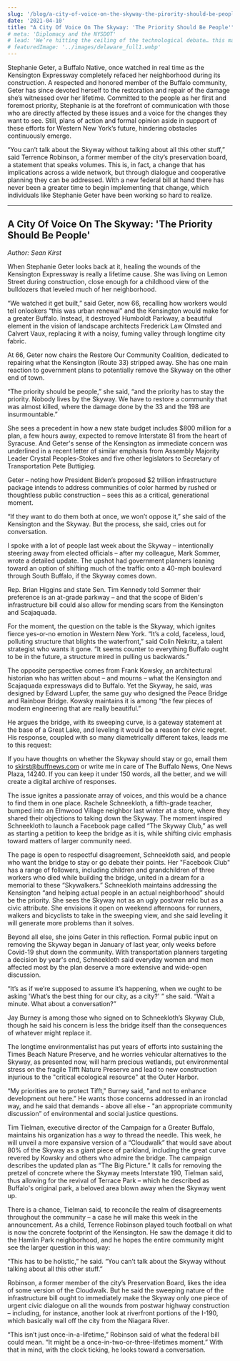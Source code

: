 ```yaml
---
slug: '/blog/a-city-of-voice-on-the-skyway-the-pirority-should-be-people'
date: '2021-04-10'
title: "A City Of Voice On The Skyway: 'The Priority Should Be People'"
# meta: 'Diplomacy and the NYSDOT'
# lead: 'We’re hitting the ceiling of the technological debate… this may now be up to political will.'
# featuredImage: '../images/delaware_full1.webp'
---
```


Stephanie Geter, a Buffalo Native, once watched in real time as the Kensington Expressway completely refaced her neighborhood during its construction. A respected and honored member of the Buffalo community, Geter has since devoted herself to the restoration and repair of the damage she’s witnessed over her lifetime. Committed to the people as her first and foremost priority, Stephanie is at the forefront of communication with those who are directly affected by these issues and a voice for the changes they want to see. Still, plans of action and formal opinion aside in support of these efforts for Western New York’s future, hindering obstacles continuously emerge.

“You can’t talk about the Skyway without talking about all this other stuff,” said Terrence Robinson, a former member of the city’s preservation board, a statement that speaks volumes. This is, in fact, a change that has implications across a wide network, but through dialogue and cooperative planning they can be addressed. With a new federal bill at hand there has never been a greater time to begin implementing that change, which individuals like Stephanie Geter have been working so hard to realize.

---

## A City Of Voice On The Skyway: 'The Priority Should Be People'

_Author: Sean Kirst_

When Stephanie Geter looks back at it, healing the wounds of the Kensington Expressway is really a lifetime cause. She was living on Lemon Street during construction, close enough for a childhood view of the bulldozers that leveled much of her neighborhood.

“We watched it get built,” said Geter, now 66, recalling how workers would tell onlookers “this was urban renewal” and the Kensington would make for a greater Buffalo.
Instead, it destroyed Humboldt Parkway, a beautiful element in the vision of landscape architects Frederick Law Olmsted and Calvert Vaux, replacing it with a noisy, fuming valley through longtime city fabric.

At 66, Geter now chairs the Restore Our Community Coalition, dedicated to repairing what the Kensington (Route 33) stripped away. She has one main reaction to government plans to potentially remove the Skyway on the other end of town.

“The priority should be people,” she said, “and the priority has to stay the priority. Nobody lives by the Skyway. We have to restore a community that was almost killed, where the damage done by the 33 and the 198 are insurmountable.”

She sees a precedent in how a new state budget includes $800 million for a plan, a few hours away, expected to remove Interstate 81 from the heart of Syracuse. And Geter's sense of the Kensington as immediate concern was underlined in a recent letter of similar emphasis from Assembly Majority Leader Crystal Peoples-Stokes and five other legislators to Secretary of Transportation Pete Buttigieg.

Geter – noting how President Biden’s proposed $2 trillion infrastructure package intends to address communities of color harmed by rushed or thoughtless public construction – sees this as a critical, generational moment.

“If they want to do them both at once, we won’t oppose it,” she said of the Kensington and the Skyway. But the process, she said, cries out for conversation.

I spoke with a lot of people last week about the Skyway – intentionally steering away from elected officials – after my colleague, Mark Sommer, wrote a detailed update. The upshot had government planners leaning toward an option of shifting much of the traffic onto a 40-mph boulevard through South Buffalo, if the Skyway comes down.

Rep. Brian Higgins and state Sen. Tim Kennedy told Sommer their preference is an at-grade parkway – and that the scope of Biden's infrastructure bill could also allow for mending scars from the Kensington and Scajaquada.

For the moment, the question on the table is the Skyway, which ignites fierce yes-or-no emotion in Western New York. “It’s a cold, faceless, loud, polluting structure that blights the waterfront,” said Colin Nekritz, a talent strategist who wants it gone. “It seems counter to everything Buffalo ought to be in the future, a structure mired in pulling us backwards.”

The opposite perspective comes from Frank Kowsky, an architectural historian who has written about – and mourns – what the Kensington and Scajaquada expressways did to Buffalo.
Yet the Skyway, he said, was designed by Edward Lupfer, the same guy who designed the Peace Bridge and Rainbow Bridge. Kowsky maintains it is among “the few pieces of modern engineering that are really beautiful.”

He argues the bridge, with its sweeping curve, is a gateway statement at the base of a Great Lake, and leveling it would be a reason for civic regret. His response, coupled with so many diametrically different takes, leads me to this request:

If you have thoughts on whether the Skyway should stay or go, email them to skirst@buffnews.com or write me in care of The Buffalo News, One News Plaza, 14240. If you can keep it under 150 words, all the better, and we will create a digital archive of responses.

The issue ignites a passionate array of voices, and this would be a chance to find them in one place.
Rachele Schneekloth, a fifth-grade teacher, bumped into an Elmwood Village neighbor last winter at a store, where they shared their objections to taking down the Skyway. The moment inspired Schneekloth to launch a Facebook page called “The Skyway Club,” as well as starting a petition to keep the bridge as it is, while shifting civic emphasis toward matters of larger community need.

The page is open to respectful disagreement, Schneekloth said, and people who want the bridge to stay or go debate their points. Her "Facebook Club" has a range of followers, including children and grandchildren of three workers who died while building the bridge, united in a dream for a memorial to these “Skywalkers.”
Schneekloth maintains addressing the Kensington “and helping actual people in an actual neighborhood” should be the priority. She sees the Skyway not as an ugly postwar relic but as a civic attribute. She envisions it open on weekend afternoons for runners, walkers and bicyclists to take in the sweeping view, and she said leveling it will generate more problems than it solves.

Beyond all else, she joins Geter in this reflection. Formal public input on removing the Skyway began in January of last year, only weeks before Covid-19 shut down the community. With transportation planners targeting a decision by year's end, Schneekloth said everyday women and men affected most by the plan deserve a more extensive and wide-open discussion.

“It’s as if we’re supposed to assume it’s happening, when we ought to be asking 'What’s the best thing for our city, as a city?' ” she said. “Wait a minute. What about a conversation?”

Jay Burney is among those who signed on to Schneekloth’s Skyway Club, though he said his concern is less the bridge itself than the consequences of whatever might replace it.

The longtime environmentalist has put years of efforts into sustaining the Times Beach Nature Preserve, and he worries vehicular alternatives to the Skyway, as presented now, will harm precious wetlands, put environmental stress on the fragile Tifft Nature Preserve and lead to new construction injurious to the "critical ecological resource" at the Outer Harbor.

“My priorities are to protect Tifft," Burney said, "and not to enhance development out here.” He wants those concerns addressed in an ironclad way, and he said that demands - above all else - "an appropriate community discussion” of environmental and social justice questions.

Tim Tielman, executive director of the Campaign for a Greater Buffalo, maintains his organization has a way to thread the needle. This week, he will unveil a more expansive version of a “Cloudwalk” that would save about 80% of the Skyway as a giant piece of parkland, including the great curve revered by Kowsky and others who admire the bridge.
The campaign describes the updated plan as “The Big Picture.” It calls for removing the pretzel of concrete where the Skyway meets Interstate 190, Tielman said, thus allowing for the revival of Terrace Park – which he described as Buffalo's original park, a beloved area blown away when the Skyway went up.

There is a chance, Tielman said, to reconcile the realm of disagreements throughout the community – a case he will make this week in the announcement.
As a child, Terrence Robinson played touch football on what is now the concrete footprint of the Kensington. He saw the damage it did to the Hamlin Park neighborhood, and he hopes the entire community might see the larger question in this way:

“This has to be holistic,” he said. “You can’t talk about the Skyway without talking about all this other stuff.”

Robinson, a former member of the city’s Preservation Board, likes the idea of some version of the Cloudwalk. But he said the sweeping nature of the infrastructure bill ought to immediately make the Skyway only one piece of urgent civic dialogue on all the wounds from postwar highway construction – including, for instance, another look at riverfront portions of the I-190, which basically wall off the city from the Niagara River.

“This isn’t just once-in-a-lifetime,” Robinson said of what the federal bill could mean. “It might be a once-in-two-or-three-lifetimes moment.”
With that in mind, with the clock ticking, he looks toward a conversation.
